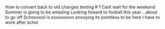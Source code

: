 How to convert back to old changes testing # 1 
Cant wait for the weekend 
Summer is going to be amazing 
Looking foward to fooball this year....about to go off 
Schoooool is soooooooo anooying its pointless to be here
I have to work after schol 
